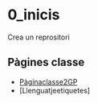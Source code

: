 # 0_inicis
Crea un reprositori

## Pàgines classe
* [Pàginaclasse2GP](https://arquesm.github.io/2GP/)
* [Llenguatjeetiquetes]
